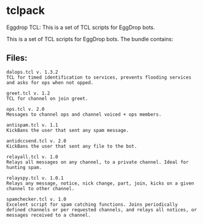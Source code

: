 # tclpack
Eggdrop TCL: This is a set of TCL scripts for EggDrop bots.

This is a set of TCL scripts for EggDrop bots.
The bundle contains:

## Files:
    dalops.tcl v. 1.3.2
    TCL for timed identification to services, prevents flooding services and asks for ops when not opped.

    greet.tcl v. 1.2
    TCL for channel on join greet.

    ops.tcl v. 2.0
    Messages to channel ops and channel voiced + ops members.

    antispam.tcl v. 1.1
    KickBans the user that sent any spam message.

    antidccsend.tcl v. 2.0
    KickBans the user that sent any file to the bot.

    relayall.tcl v. 1.0
    Relays all messages on any channel, to a private channel. Ideal for hunting spam.

    relayspy.tcl v. 1.0.1
    Relays any message, notice, nick change, part, join, kicks on a given channel to other channel.

    spamchecker.tcl v. 1.0
    Excelent script for spam catching functions. Joins periodically defined channels or per requested channels, and relays all notices, or messages received to a channel.
